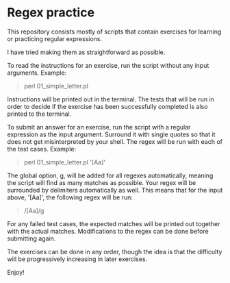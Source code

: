 # Regex practice

This repository consists mostly of scripts that contain exercises
for learning or practicing regular expressions.

I have tried making them as straightforward as possible.

To read the instructions for an exercise,
run the script without any input arguments.
Example:

> perl 01_simple_letter.pl

Instructions will be printed out in the terminal.
The tests that will be run in order to decide if the exercise has been successfully
completed is also printed to the terminal.

To submit an answer for an exercise, run the script with a regular expression
as the input argument. Surround it with single quotes so that it does not get
misinterpreted by your shell. The regex will be run with each of the test cases.
Example:

> perl 01_simple_letter.pl '[Aa]'

The global option, g, will be added for all regexes automatically, meaning the script
will find as many matches as possible. Your regex will be surrounded by delimiters
automatically as well. This means that for the input above, '[Aa]', the following regex will be run:
> /[Aa]/g

For any failed test cases, the expected matches will be printed out together
with the actual matches. Modifications to the regex can be done before submitting again.

The exercises can be done in any order, though the idea is that the difficulty will
be progressively increasing in later exercises.

Enjoy!